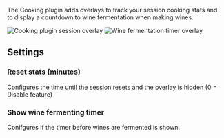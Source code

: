 The Cooking plugin adds overlays to track your session cooking stats and to display a countdown to wine fermentation when making wines.

![Cooking plugin session overlay](https://raw.githubusercontent.com/runelite/wiki/master/img/Cooking-tracker.png) ![Wine fermentation timer overlay](https://raw.githubusercontent.com/runelite/wiki/master/img/Cooking-wine-timer.jfif)

## Settings

### Reset stats (minutes)

Configures the time until the session resets and the overlay is hidden (0 = Disable feature)

### Show wine fermenting timer

Conifgures if the timer before wines are fermented is shown.